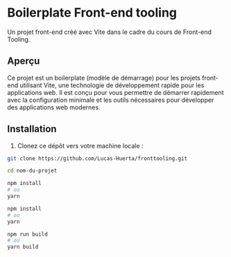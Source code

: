 # Boilerplate Front-end tooling

Un projet front-end créé avec Vite dans le cadre du cours de Front-end Tooling.

## Aperçu

Ce projet est un boilerplate (modèle de démarrage) pour les projets front-end utilisant Vite, une technologie de développement rapide pour les applications web. Il est conçu pour vous permettre de démarrer rapidement avec la configuration minimale et les outils nécessaires pour développer des applications web modernes.

## Installation

1. Clonez ce dépôt vers votre machine locale :

```bash
git clone https://github.com/Lucas-Huerta/fronttooling.git

cd nom-du-projet

npm install
# ou
yarn

npm install
# ou
yarn

npm run build
# ou
yarn build
```
